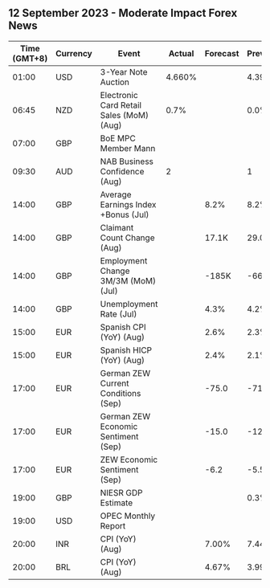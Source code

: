 ## 12 September 2023 - Moderate Impact Forex News

| Time (GMT+8) | Currency | Event | Actual | Forecast | Previous |
|------|----------|-------|--------|----------|----------|
| 01:00 | USD | 3-Year Note Auction | 4.660% |  | 4.398% |
| 06:45 | NZD | Electronic Card Retail Sales (MoM) (Aug) | 0.7% |  | 0.0% |
| 07:00 | GBP | BoE MPC Member Mann |  |  |  |
| 09:30 | AUD | NAB Business Confidence (Aug) | 2 |  | 1 |
| 14:00 | GBP | Average Earnings Index +Bonus (Jul) |  | 8.2% | 8.2% |
| 14:00 | GBP | Claimant Count Change (Aug) |  | 17.1K | 29.0K |
| 14:00 | GBP | Employment Change 3M/3M (MoM) (Jul) |  | -185K | -66K |
| 14:00 | GBP | Unemployment Rate (Jul) |  | 4.3% | 4.2% |
| 15:00 | EUR | Spanish CPI (YoY) (Aug) |  | 2.6% | 2.3% |
| 15:00 | EUR | Spanish HICP (YoY) (Aug) |  | 2.4% | 2.1% |
| 17:00 | EUR | German ZEW Current Conditions (Sep) |  | -75.0 | -71.3 |
| 17:00 | EUR | German ZEW Economic Sentiment (Sep) |  | -15.0 | -12.3 |
| 17:00 | EUR | ZEW Economic Sentiment (Sep) |  | -6.2 | -5.5 |
| 19:00 | GBP | NIESR GDP Estimate |  |  | 0.3% |
| 19:00 | USD | OPEC Monthly Report |  |  |  |
| 20:00 | INR | CPI (YoY) (Aug) |  | 7.00% | 7.44% |
| 20:00 | BRL | CPI (YoY) (Aug) |  | 4.67% | 3.99% |
